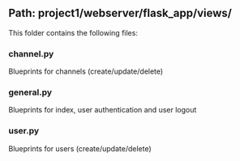 ## Path: project1/webserver/flask_app/views/

This folder contains the following files:

### channel.py

Blueprints for channels (create/update/delete)

### general.py

Blueprints for index, user authentication and user logout

### user.py

Blueprints for users (create/update/delete)
